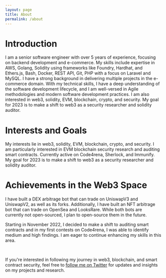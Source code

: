 ```yaml
---
layout: page
title: About
permalink: /about
---
```


# Introduction
I am a senior software engineer with over 5 years of experience, focusing on backend development and e-commerce. My skills include expertise in AWS, Golang, Solidity using frameworks like Foundry, Hardhat, and Ethers.js, Bash, Docker, REST API, Git, PHP with a focus on Laravel and MySQL. I have a strong background in delivering multiple projects in the e-commerce domain. With my technical skills, I have a deep understanding of the software development lifecycle, and I am well-versed in Agile methodologies and modern software development practices. I am also interested in web3, solidity, EVM, blockchain, crypto, and security. My goal for 2023 is to make a shift to web3 as a security researcher and solidity auditor.

# Interests and Goals
My interests lie in web3, solidity, EVM, blockchain, crypto, and security. I am particularly interested in EVM blockchain security research and auditing smart contracts. Currently active on Code4rena, Sherlock, and Immunify. My goal for 2023 is to make a shift to web3 as a security researcher and solidity auditor.

# Achievements in the Web3 Space
I have built a DEX arbitrage bot that can trade on UniswapV3 and UniswapV2, as well as its forks. Additionally, I have built an NFT arbitrage bot that can trade on OpenSea and LooksRare. While both bots are currently not open-sourced, I plan to open-source them in the future. 

Starting in November 2022, I decided to make a shift to auditing smart contracts and in my first contests on Code4rena, I was able to identify medium and high findings. I am eager to continue enhancing my skills in this area.

<br />

If you're interested in following my journey in web3, blockchain, and smart contract security, feel free to [follow me on Twitter](https://twitter.com/0xzaskoh) for updates and insights on my projects and research.